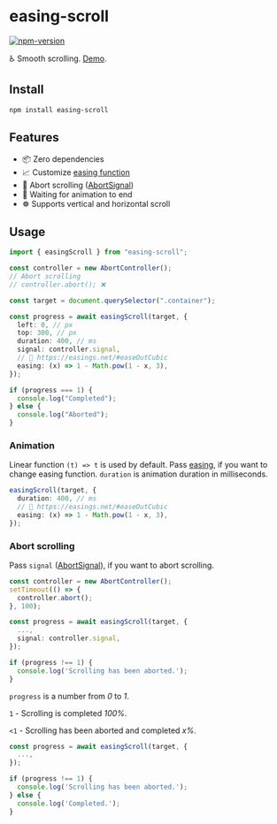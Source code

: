 # easing-scroll

[![npm-version](https://img.shields.io/npm/v/easing-scroll.svg)](https://npmjs.org/package/easing-scroll)

♿️ Smooth scrolling. [Demo](https://easing-scroll.vercel.app).

## Install

```sh
npm install easing-scroll
```

## Features

- 📦 Zero dependencies
- 📈 Customize [easing function](https://easings.net)
- 🚫 Abort scrolling ([AbortSignal](https://developer.mozilla.org/en-US/docs/Web/API/AbortSignal))
- 🔄 Waiting for animation to end
- ☸️ Supports vertical and horizontal scroll

## Usage

```ts
import { easingScroll } from "easing-scroll";

const controller = new AbortController();
// Abort scrolling
// controller.abort(); ❌

const target = document.querySelector(".container");

const progress = await easingScroll(target, {
  left: 0, // px
  top: 300, // px
  duration: 400, // ms
  signal: controller.signal,
  // 👀 https://easings.net/#easeOutCubic
  easing: (x) => 1 - Math.pow(1 - x, 3),
});

if (progress === 1) {
  console.log("Completed");
} else {
  console.log("Aborted");
}
```

### Animation

Linear function `(t) => t` is used by default. Pass [easing](https://easings.net), if you want to change easing function.
`duration` is animation duration in milliseconds.

```ts
easingScroll(target, {
  duration: 400, // ms
  // 👀 https://easings.net/#easeOutCubic
  easing: (x) => 1 - Math.pow(1 - x, 3),
});
```

### Abort scrolling

Pass `signal` ([AbortSignal](https://developer.mozilla.org/en-US/docs/Web/API/AbortSignal)),
if you want to abort scrolling.

```ts
const controller = new AbortController();
setTimeout(() => {
  controller.abort();
}, 100);

const progress = await easingScroll(target, {
  ...,
  signal: controller.signal,
});

if (progress !== 1) {
  console.log('Scrolling has been aborted.');
}
```

`progress` is a number from _0_ to _1_.

`1` - Scrolling is completed _100%_.

`<1` - Scrolling has been aborted and completed _x%_.

```ts
const progress = await easingScroll(target, {
  ...,
});

if (progress !== 1) {
  console.log('Scrolling has been aborted.');
} else {
  console.log('Completed.');
}
```
